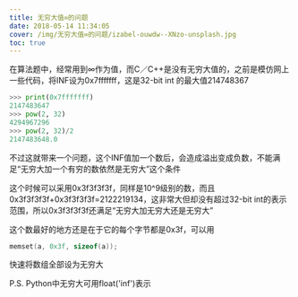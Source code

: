 ```yaml
---
title: 无穷大值∞的问题
date: 2018-05-14 11:34:05
cover: /img/无穷大值∞的问题/izabel-ouwdw--XNzo-unsplash.jpg
toc: true
---
```


在算法题中，经常用到∞作为值，而C／C++是没有无穷大值的，之前是模仿网上一些代码，将INF设为0x7fffffff，这是32-bit int 的最大值214748367

<!-- more -->

```python
>>> print(0x7fffffff)
2147483647
>>> pow(2, 32)
4294967296
>>> pow(2, 32)/2
2147483648.0
```

不过这就带来一个问题，这个INF值加一个数后，会造成溢出变成负数，不能满足“无穷大加一个有穷的数依然是无穷大”这个条件

这个时候可以采用0x3f3f3f3f，同样是10^9级别的数，而且0x3f3f3f3f+0x3f3f3f3f=2122219134，这非常大但却没有超过32-bit int的表示范围，所以0x3f3f3f3f还满足“无穷大加无穷大还是无穷大”

这个数最好的地方还是在于它的每个字节都是0x3f，可以用

```c
memset(a, 0x3f, sizeof(a));
```

快速将数组全部设为无穷大

P.S. Python中无穷大可用float('inf')表示